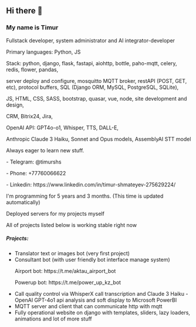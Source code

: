 ## Hi there 👋
### My name is Timur
<p>Fullstack developer, system administrator and AI integrator-developer</p>
<p>Primary languages: Python, JS</p>

<p>Stack: python, django, flask, fastapi, aiohttp, bottle, paho-mqtt, celery, redis, flower, pandas, </p>
<p>server deploy and configure, mosquitto MQTT broker, restAPI (POST, GET, etc), protocol buffers, SQL (Django ORM, MySQL, PostgreSQL, SQLite), </p>
<p>JS, HTML, CSS, SASS, bootstrap, quasar, vue, node, site development and design, </p>
<p>CRM, Bitrix24, Jira, </p>
<p>OpenAI API: GPT4o-o1, Whisper, TTS, DALL-E, </p>
<p>Anthropic Claude 3 Haiku, Sonnet and Opus models, AssemblyAI STT model</p>

<p>Always eager to learn new stuff.</p>
<p>- Telegram: @timurshs</p>
<p>- Phone: +77760066622</p>
<p>- Linkedin: https://www.linkedin.com/in/timur-shmateyev-275629224/</p>

<p>I'm programming for <bold><!-- posts -->5 years and 3 months.<!-- /posts --> (This time is updated automatically)</bold></p>

<p>Deployed servers for my projects myself</p>
<p>All of projects listed below is working stable right now</p>

##### Projects:
- Translator text or images bot (very first project)
- Consultant bot (with user friendly bot interface manage system)
    <p>Airport bot: https://t.me/aktau_airport_bot</p>
    <p>Powerup bot: https://t.me/power_up_kz_bot</p>
- Call quality control via WhisperX call transcription and Claude 3 Haiku - OpenAI GPT-4o1 api analysis and soft display to Microsoft PowerBI
- MQTT server and client that can communicate http with mqtt
- Fully operational website on django with templates, sliders, lazy loaders, animations and lot of more stuff
